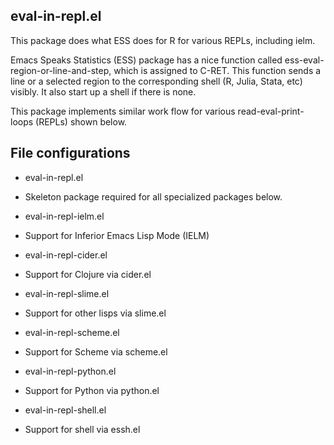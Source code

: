 eval-in-repl.el
--------------------

This package does what ESS does for R for various REPLs, including ielm.

Emacs Speaks Statistics (ESS) package has a nice function called ess-eval-region-or-line-and-step, which is assigned to C-RET. This function sends a line or a selected region to the corresponding shell (R, Julia, Stata, etc) visibly. It also start up a shell if there is none.

This package implements similar work flow for various read-eval-print-loops (REPLs) shown below.


File configurations
--------------------

- eval-in-repl.el
 - Skeleton package required for all specialized packages below.

- eval-in-repl-ielm.el
 - Support for Inferior Emacs Lisp Mode (IELM)

- eval-in-repl-cider.el
 - Support for Clojure via cider.el

- eval-in-repl-slime.el
 - Support for other lisps via slime.el

- eval-in-repl-scheme.el
 - Support for Scheme via scheme.el

- eval-in-repl-python.el
 - Support for Python via python.el

- eval-in-repl-shell.el
 - Support for shell via essh.el



